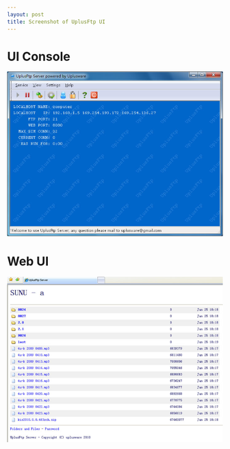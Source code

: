 ```yaml
---
layout: post
title: Screenshot of UplusFtp UI
---
```


# UI Console
![Screenshot of UplusFtp UI](/screenshot/uplusftppre1.png)

# Web UI
![Screenshot of UplusFtp UI](/screenshot/uplusftppre2.png)
